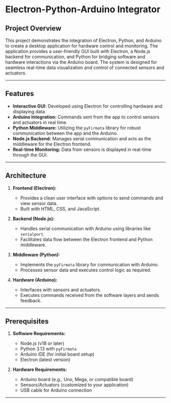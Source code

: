 # Electron-Python-Arduino Integrator

## Project Overview
This project demonstrates the integration of Electron, Python, and Arduino to create a desktop application for hardware control and monitoring. The application provides a user-friendly GUI built with Electron, a Node.js backend for communication, and Python for bridging software and hardware interactions via the Arduino board. The system is designed for seamless real-time data visualization and control of connected sensors and actuators.

---

## Features
- **Interactive GUI:** Developed using Electron for controlling hardware and displaying data.
- **Arduino Integration:** Commands sent from the app to control sensors and actuators in real time.
- **Python Middleware:** Utilizing the `pyFirmata` library for robust communication between the app and the Arduino.
- **Node.js Backend:** Manages serial communication and acts as the middleware for the Electron frontend.
- **Real-time Monitoring:** Data from sensors is displayed in real-time through the GUI.

---

## Architecture
1. **Frontend (Electron):**
   - Provides a clean user interface with options to send commands and view sensor data.
   - Built with HTML, CSS, and JavaScript.

2. **Backend (Node.js):**
   - Handles serial communication with Arduino using libraries like `serialport`.
   - Facilitates data flow between the Electron frontend and Python middleware.

3. **Middleware (Python):**
   - Implements the `pyFirmata` library for communication with Arduino.
   - Processes sensor data and executes control logic as required.

4. **Hardware (Arduino):**
   - Interfaces with sensors and actuators.
   - Executes commands received from the software layers and sends feedback.

----

## Prerequisites
1. **Software Requirements:**
   - Node.js (v18 or later)
   - Python 3.13 with `pyFirmata`
   - Arduino IDE (for initial board setup)
   - Electron (latest version)
   
2. **Hardware Requirements:**
   - Arduino board (e.g., Uno, Mega, or compatible board)
   - Sensors/Actuators (customized to your application)
   - USB cable for Arduino connection

----


